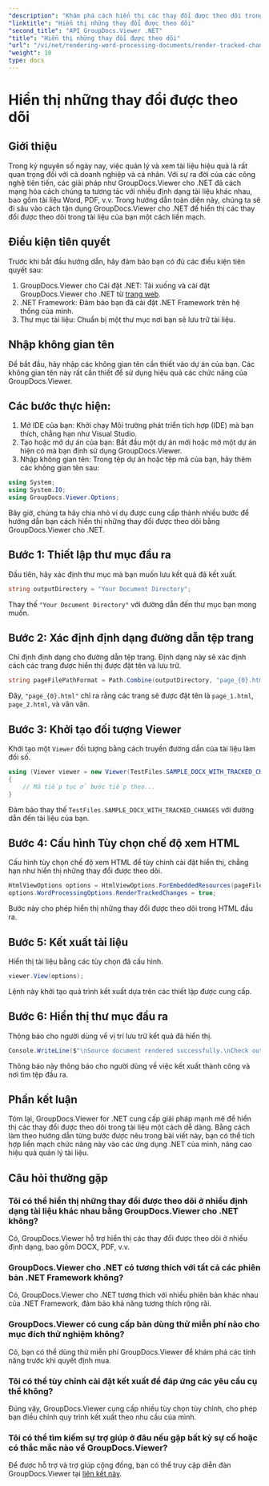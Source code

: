 ```yaml
---
"description": "Khám phá cách hiển thị các thay đổi được theo dõi trong tài liệu một cách dễ dàng bằng GroupDocs.Viewer cho .NET. Nâng cao hiệu quả quản lý tài liệu của bạn."
"linktitle": "Hiển thị những thay đổi được theo dõi"
"second_title": "API GroupDocs.Viewer .NET"
"title": "Hiển thị những thay đổi được theo dõi"
"url": "/vi/net/rendering-word-processing-documents/render-tracked-changes/"
"weight": 10
type: docs
---
```

# Hiển thị những thay đổi được theo dõi

## Giới thiệu
Trong kỷ nguyên số ngày nay, việc quản lý và xem tài liệu hiệu quả là rất quan trọng đối với cả doanh nghiệp và cá nhân. Với sự ra đời của các công nghệ tiên tiến, các giải pháp như GroupDocs.Viewer cho .NET đã cách mạng hóa cách chúng ta tương tác với nhiều định dạng tài liệu khác nhau, bao gồm tài liệu Word, PDF, v.v. Trong hướng dẫn toàn diện này, chúng ta sẽ đi sâu vào cách tận dụng GroupDocs.Viewer cho .NET để hiển thị các thay đổi được theo dõi trong tài liệu của bạn một cách liền mạch.
## Điều kiện tiên quyết
Trước khi bắt đầu hướng dẫn, hãy đảm bảo bạn có đủ các điều kiện tiên quyết sau:
1. GroupDocs.Viewer cho Cài đặt .NET: Tải xuống và cài đặt GroupDocs.Viewer cho .NET từ [trang web](https://releases.groupdocs.com/viewer/net/).
2. .NET Framework: Đảm bảo bạn đã cài đặt .NET Framework trên hệ thống của mình.
3. Thư mục tài liệu: Chuẩn bị một thư mục nơi bạn sẽ lưu trữ tài liệu.

## Nhập không gian tên
Để bắt đầu, hãy nhập các không gian tên cần thiết vào dự án của bạn. Các không gian tên này rất cần thiết để sử dụng hiệu quả các chức năng của GroupDocs.Viewer.
## Các bước thực hiện:
1. Mở IDE của bạn: Khởi chạy Môi trường phát triển tích hợp (IDE) mà bạn thích, chẳng hạn như Visual Studio.
2. Tạo hoặc mở dự án của bạn: Bắt đầu một dự án mới hoặc mở một dự án hiện có mà bạn định sử dụng GroupDocs.Viewer.
3. Nhập không gian tên: Trong tệp dự án hoặc tệp mã của bạn, hãy thêm các không gian tên sau:
```csharp
using System;
using System.IO;
using GroupDocs.Viewer.Options;
```

Bây giờ, chúng ta hãy chia nhỏ ví dụ được cung cấp thành nhiều bước để hướng dẫn bạn cách hiển thị những thay đổi được theo dõi bằng GroupDocs.Viewer cho .NET.
## Bước 1: Thiết lập thư mục đầu ra
Đầu tiên, hãy xác định thư mục mà bạn muốn lưu kết quả đã kết xuất.
```csharp
string outputDirectory = "Your Document Directory";
```
Thay thế `"Your Document Directory"` với đường dẫn đến thư mục bạn mong muốn.
## Bước 2: Xác định định dạng đường dẫn tệp trang
Chỉ định định dạng cho đường dẫn tệp trang. Định dạng này sẽ xác định cách các trang được hiển thị được đặt tên và lưu trữ.
```csharp
string pageFilePathFormat = Path.Combine(outputDirectory, "page_{0}.html");
```
Đây, `"page_{0}.html"` chỉ ra rằng các trang sẽ được đặt tên là `page_1.html`, `page_2.html`, và vân vân.
## Bước 3: Khởi tạo đối tượng Viewer
Khởi tạo một `Viewer` đối tượng bằng cách truyền đường dẫn của tài liệu làm đối số.
```csharp
using (Viewer viewer = new Viewer(TestFiles.SAMPLE_DOCX_WITH_TRACKED_CHANGES))
{
    // Mã tiếp tục ở bước tiếp theo...
}
```
Đảm bảo thay thế `TestFiles.SAMPLE_DOCX_WITH_TRACKED_CHANGES` với đường dẫn đến tài liệu của bạn.
## Bước 4: Cấu hình Tùy chọn chế độ xem HTML
Cấu hình tùy chọn chế độ xem HTML để tùy chỉnh cài đặt hiển thị, chẳng hạn như hiển thị những thay đổi được theo dõi.
```csharp
HtmlViewOptions options = HtmlViewOptions.ForEmbeddedResources(pageFilePathFormat);
options.WordProcessingOptions.RenderTrackedChanges = true;
```
Bước này cho phép hiển thị những thay đổi được theo dõi trong HTML đầu ra.
## Bước 5: Kết xuất tài liệu
Hiển thị tài liệu bằng các tùy chọn đã cấu hình.
```csharp
viewer.View(options);
```
Lệnh này khởi tạo quá trình kết xuất dựa trên các thiết lập được cung cấp.
## Bước 6: Hiển thị thư mục đầu ra
Thông báo cho người dùng về vị trí lưu trữ kết quả đã hiển thị.
```csharp
Console.WriteLine($"\nSource document rendered successfully.\nCheck output in {outputDirectory}.");
```
Thông báo này thông báo cho người dùng về việc kết xuất thành công và nơi tìm tệp đầu ra.

## Phần kết luận
Tóm lại, GroupDocs.Viewer for .NET cung cấp giải pháp mạnh mẽ để hiển thị các thay đổi được theo dõi trong tài liệu một cách dễ dàng. Bằng cách làm theo hướng dẫn từng bước được nêu trong bài viết này, bạn có thể tích hợp liền mạch chức năng này vào các ứng dụng .NET của mình, nâng cao hiệu quả quản lý tài liệu.
## Câu hỏi thường gặp
### Tôi có thể hiển thị những thay đổi được theo dõi ở nhiều định dạng tài liệu khác nhau bằng GroupDocs.Viewer cho .NET không?
Có, GroupDocs.Viewer hỗ trợ hiển thị các thay đổi được theo dõi ở nhiều định dạng, bao gồm DOCX, PDF, v.v.
### GroupDocs.Viewer cho .NET có tương thích với tất cả các phiên bản .NET Framework không?
Có, GroupDocs.Viewer cho .NET tương thích với nhiều phiên bản khác nhau của .NET Framework, đảm bảo khả năng tương thích rộng rãi.
### GroupDocs.Viewer có cung cấp bản dùng thử miễn phí nào cho mục đích thử nghiệm không?
Có, bạn có thể dùng thử miễn phí GroupDocs.Viewer để khám phá các tính năng trước khi quyết định mua.
### Tôi có thể tùy chỉnh cài đặt kết xuất để đáp ứng các yêu cầu cụ thể không?
Đúng vậy, GroupDocs.Viewer cung cấp nhiều tùy chọn tùy chỉnh, cho phép bạn điều chỉnh quy trình kết xuất theo nhu cầu của mình.
### Tôi có thể tìm kiếm sự trợ giúp ở đâu nếu gặp bất kỳ sự cố hoặc có thắc mắc nào về GroupDocs.Viewer?
Để được hỗ trợ và trợ giúp cộng đồng, bạn có thể truy cập diễn đàn GroupDocs.Viewer tại [liên kết này](https://forum.groupdocs.com/c/viewer/9).